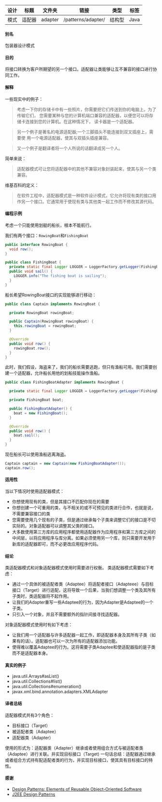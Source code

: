 |    设计    | 标题 | 文件夹 | 链接 | 类型 | 标签|
| ---------- | --- | ---- | ---| ---| ---|
| 模式 |  适配器 | adapter | /patterns/adapter/| 结构型 |Java|

#### 别名
包装器设计模式
#### 目的
将接口转换为客户所期望的另一个接口。适配器让类能够让互不兼容的接口进行协同工作。
#### 解释
一些现实中的例子：
>考虑一下你的存储卡中有一些照片，你需要把它们传送到你的电脑上。为了传输它们，
您需要某种与您的计算机端口兼容的适配器，以便您可以将存储卡连接到您的计算机。在这种情况下，
读卡器是一个适配器。

>另一个例子是著名的电源适配器;一个三脚插头不能连接到双叉插座上，需要使
用一个电源适配器，使其与双插头插座兼容。

>又一个例子是翻译者将一个人所说的话翻译成另一个人。

简单来说：
>适配器模式可让您将适配器中的其他不兼容对象封装起来，使其与另一个类兼容。

维基百科的定义：
>在软件工程中，适配器模式是一种软件设计模式，它允许将现有类的接口用作另一个接口。它通常用于使现有类与其他类一起工作而不修改其源代码。

#### 编程示例

考虑一个只能使用划艇的船长，根本不能航行。

我们有两个接口：`RowingBoat`和`FishingBoat`

```JAVA
public interface RowingBoat {
  void row();
}

public class FishingBoat {
  private static final Logger LOGGER = LoggerFactory.getLogger(FishingBoat.class);
  public void sail() {
    LOGGER.info("The fishing boat is sailing");
  }
}
```
船长希望RowingBoat接口的实现能够进行移动：
```JAVA
public class Captain implements RowingBoat {

  private RowingBoat rowingBoat;

  public Captain(RowingBoat rowingBoat) {
    this.rowingBoat = rowingBoat;
  }

  @Override
  public void row() {
    rowingBoat.row();
  }
}
```
此时，我们假设，海盗来了，我们的船长需要逃跑，但只有渔船可用。我们需要创建一个适配器，允许船长用他的划船技能操作渔船。
```JAVA
public class FishingBoatAdapter implements RowingBoat {

  private static final Logger LOGGER = LoggerFactory.getLogger(FishingBoatAdapter.class);

  private FishingBoat boat;

  public FishingBoatAdapter() {
    boat = new FishingBoat();
  }

  @Override
  public void row() {
    boat.sail();
  }
}
```
现在船长可以使用渔船逃离海盗。
```JAVA
Captain captain = new Captain(new FishingBoatAdapter());
captain.row();
```
#### 适用性
当以下情况时使用适配器模式：
- 你想使用现有的类，但是其接口不匹配你现在的需要
- 你想创建一个可重用的类，与不相关的或不可预见的类进行合作，也就是说，不需要兼容接口的类
- 您需要使用几个现有的子类，但是通过继承每个子类来调整它们的接口是不切实际的。对象适配器可以调整其父类的接口。
- 大多数使用第三方库的应用程序都使用适配器作为应用程序和第三方库之间的中间层，以将应用程序与库分离。如果必须使用另一个库，则只需要开发用于新库的适配器即可，而不必更改应用程序代码。

#### 结论
类适配器模式和对象适配器模式使用时需要进行权衡。
类适配器模式需要如下考虑：
- 通过一个具体的被适配者类（Adaptee）将适配者接口（Adapteee）与目标接口（Target）进行适配，这将导致一个后果，当我们想调整一个类及其所有子类时，类适配器将不起作用。
- 让我们的Adapter重写一些Adaptee的行为，因为Adapter是Adaptee的一个子类。
- 只引入一个对象，并且不需要额外的指针间接寻找适配器。

对象适配器模式使用时有如下考虑：

- 让我们用一个适配器与许多适配器一起工作，即适配器本身及其所有子类（如果有的话）。适配器也可以一次为所有的适配器添加功能。
- 使得难以覆盖Adaptee的行为。这将需要子类Adaptee和使适配器指的是子类而不是适配器本身。

#### 真实的例子
- java.util.Arrays#asList()
- java.util.Collections#list()
- java.util.Collections#enumeration()
- javax.xml.bind.annotation.adapters.XMLAdapter

#### 译者总结
适配器模式共有3个角色：
- 目标接口（Target）
- 被适配者类（Adaptee）
- 适配器类（Adapter）

使用的形式为：适配器类（Adapter）继承或者使用组合方式与被适配者类（Adaptee）进行关联。并实现目标接口（Target)
一句话总结：适配器通过继承或者组合方式持有配适配者类的行为，并实现目标接口，使其具有目标接口的特性。
#### 感谢
* [Design Patterns: Elements of Reusable Object-Oriented Software](http://www.amazon.com/Design-Patterns-Elements-Reusable-Object-Oriented/dp/0201633612)
* [J2EE Design Patterns](http://www.amazon.com/J2EE-Design-Patterns-William-Crawford/dp/0596004273/ref=sr_1_2)